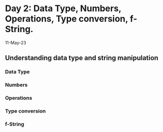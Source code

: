 # Day 2: Data Type, Numbers, Operations, Type conversion, f-String.
11-May-23
## Understanding data type and string manipulation

### Data Type


### Numbers 


### Operations



### Type conversion


### f-String